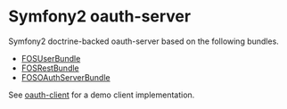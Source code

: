 Symfony2 oauth-server
=====================

Symfony2 doctrine-backed oauth-server based on the following bundles.

- [FOSUserBundle](https://github.com/FriendsOfSymfony/FOSUserBundle)
- [FOSRestBundle](https://github.com/FriendsOfSymfony/FOSRestBundle)
- [FOSOAuthServerBundle](https://github.com/FriendsOfSymfony/FOSOAuthServerBundle)


See [oauth-client](https://github.com/pulse00/oauth-server) for a demo client implementation.